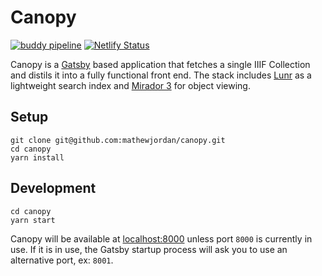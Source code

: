 # Canopy
[![buddy pipeline](https://app.buddy.works/utk-libraries/canopy/pipelines/pipeline/334986/badge.svg?token=a08d633e5c643d3691ca9044dffdb440f63f3a962084d29bf363b91177438c2b "buddy pipeline")](https://app.buddy.works/utk-libraries/canopy/pipelines/pipeline/334986)
[![Netlify Status](https://api.netlify.com/api/v1/badges/ff650df9-ca2c-43c3-a32b-0093d0d4b536/deploy-status)](https://app.netlify.com/sites/iiif-canopy/deploys)

Canopy is a [Gatsby](https://www.gatsbyjs.com/) based application that fetches a single IIIF Collection and distils it into a fully functional front end. The stack includes [Lunr](https://lunrjs.com/) as a lightweight search index and [Mirador 3](https://projectmirador.org/) for object viewing.

## Setup
```shell
git clone git@github.com:mathewjordan/canopy.git
cd canopy
yarn install
```

## Development
```shell
cd canopy
yarn start
```

Canopy will be available at [localhost:8000](http://localhost:8000/) unless port `8000` is currently in use. If it is in use, the Gatsby startup process will ask you to use an alternative port, ex: `8001`.

